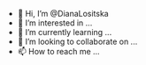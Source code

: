 - 👋 Hi, I’m @DianaLositska
- 👀 I’m interested in ...
- 🌱 I’m currently learning ...
- 💞️ I’m looking to collaborate on ...
- 📫 How to reach me ...

<!---
DianaLositska/DianaLositska is a ✨ special ✨ repository because its `README.md` (this file) appears on your GitHub profile.
You can click the Preview link to take a look at your changes.
--->
